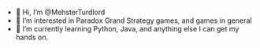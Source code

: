 - 👋 Hi, I’m @MehsterTurdlord
- 👀 I’m interested in Paradox Grand Strategy games, and games in general
- 🌱 I’m currently learning Python, Java, and anything else I can get my hands on.


<!---
MehsterTurdlord/MehsterTurdlord is a ✨ special ✨ repository because its `README.md` (this file) appears on your GitHub profile.
You can click the Preview link to take a look at your changes.
--->
